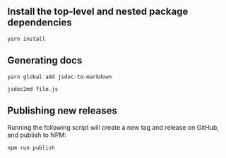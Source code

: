 ## Install the top-level and nested package dependencies

```
yarn install
```

## Generating docs

```
yarn global add jsdoc-to-markdown
```

```
jsdoc2md file.js
```

## Publishing new releases

Running the following script will create a new tag and release on GitHub, and publish to NPM:

```
npm run publish
```
